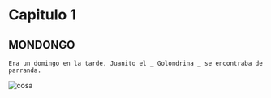 # Capitulo 1
## MONDONGO

	Era un domingo en la tarde, Juanito el _ Golondrina _ se encontraba de parranda.
![cosa]()
